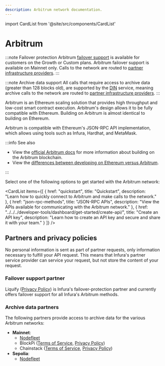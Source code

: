 ```yaml
---
description: Arbitrum network documentation.
---
```


import CardList from '@site/src/components/CardList'

# Arbitrum

:::note Failover protection
Arbitrum [failover support](../../concepts/failover-protection.md) is available for customers on the Growth or Custom plans.
Arbitrum failover support is available on Mainnet only.
Calls to the network are routed to [partner infrastructure providers](#partners-and-privacy-policies).
:::

:::note Archive data support
All calls that require access to archive data (greater than 128 blocks old), are supported by the
[DIN](https://www.infura.io/solutions/decentralized-infrastructure-service) service, meaning archive calls
to the network are routed to [partner infrastructure providers](#partners-and-privacy-policies).
:::

Arbitrum is an Ethereum scaling solution that provides high throughput and low-cost smart contract execution. Arbitrum's design
allows it to be fully compatible with Ethereum. Building on Arbitrum is almost identical to
building on Ethereum.

Arbitrum is compatible with Ethereum's JSON-RPC API implementation, which allows using tools such as Infura, Hardhat, and
MetaMask.

:::info See also

- View the [official Arbitrum docs](https://docs.arbitrum.io/) for more information about building on the Arbitrum blockchain.
- View the [differences between developing on Ethereum versus Arbitrum](https://docs.arbitrum.io/for-devs/concepts/differences-between-arbitrum-ethereum/overview).

:::

Select one of the following options to get started with the Arbitrum network:

<CardList
  items={[
    {
      href: "quickstart",
      title: "Quickstart",
      description: "Learn how to quickly connect to Arbitrum and make calls to the network."
    },
    {
      href: "json-rpc-methods",
      title: "JSON-RPC APIs",
      description: "View the APIs available for communicating with the Arbitrum network."
    },
    {
      href: "../../../developer-tools/dashboard/get-started/create-api/",
      title: "Create an API key",
      description: "Learn how to create an API key and secure and share it with your team."
    }
  ]}
/>

## Partners and privacy policies

No personal information is sent as part of partner requests, only information necessary to fulfill your API request. This means that Infura's partner service provider can service your request, but not store the content of your request.

### Failover support partner

Liquify ([Privacy Policy](https://www.liquify.com/Liquify_RPC_PP.pdf)) is Infura's failover-protection partner and currently offers failover support for all Infura's Arbitrum methods.

### Archive data partners

The following partners provide access to archive data for the various Arbitrum networks:

- **Mainnet**:
    - [Nodefleet](https://nodefleet.org/)
    - BlockPi ([Terms of Service](https://chainstack.com/tos/), [Privacy Policy](https://blockpi.io/privacy-policy))
    - Chainstack ([Terms of Service](https://blockpi.io/terms-of-use), [Privacy Policy](https://chainstack.com/privacy/))
- **Sepolia**:
    - [Nodefleet](https://nodefleet.org/)